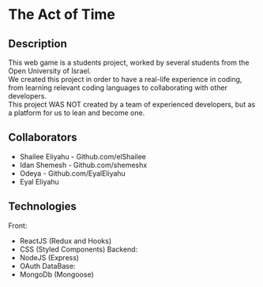 # The Act of Time
## Description
This web game is a students project, worked by several students from the Open University of Israel. <br />
We created this project in order to have a real-life experience in coding, from learning relevant coding languages to collaborating with other developers.<br />
This project WAS NOT created by a team of experienced developers, but as a platform for us to lean and become one.<br />

## Collaborators
 - Shailee Eliyahu - Github.com/elShailee
 - Idan Shemesh - Github.com/shemeshx
 - Odeya - Github.com/EyalEliyahu
 - Eyal Eliyahu

## Technologies
Front:
 - ReactJS (Redux and Hooks)
 - CSS (Styled Components)
Backend:
 - NodeJS (Express)
 - OAuth
DataBase:
 - MongoDb (Mongoose)
